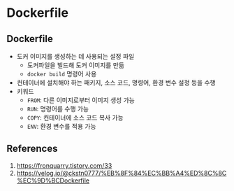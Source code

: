 # Dockerfile

## Dockerfile

- 도커 이미지를 생성하는 데 사용되는 설정 파일
  - 도커파일을 빌드해 도커 이미지를 만듦
  - `docker build` 명령어 사용
- 컨테이너에 설치해야 하는 패키지, 소스 코드, 명령어, 환경 변수 설정 등을 수행
- 키워드
  - `FROM`: 다른 이미지로부터 이미지 생성 가능
  - `RUN`: 명령어를 수행 가능
  - `COPY`: 컨테이너에 소스 코드 복사 가능
  - `ENV`: 환경 변수를 적용 가능

## References

1. https://fronquarry.tistory.com/33
2. https://velog.io/@ckstn0777/%EB%8F%84%EC%BB%A4%ED%8C%8C%EC%9D%BCDockerfile
